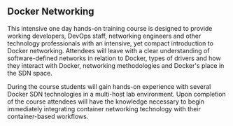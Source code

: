 ## Docker Networking

This intensive one day hands-on training course is designed to provide working developers, DevOps staff, networking engineers and other technology professionals with an intensive, yet compact introduction to Docker networking. Attendees will leave with a clear understanding of software-defined networks in relation to Docker, types of drivers and how they interact with Docker, networking methodologies and Docker's place in the SDN space. 

During the course students will gain hands-on experience with several Docker SDN technologies in a multi-host lab environment. Upon completion of the course attendees will have the knowledge necessary to begin immediately integrating container networking technology with their container-based workflows.